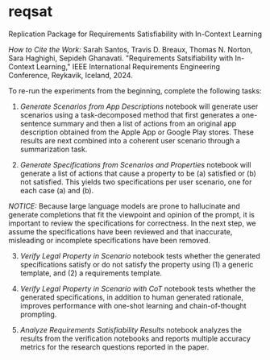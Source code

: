 # reqsat
Replication Package for Requirements Satisfiability with In-Context Learning

*How to Cite the Work:*
Sarah Santos, Travis D. Breaux, Thomas N. Norton, Sara Haghighi, Sepideh Ghanavati. "Requirements Satsifiability with In-Context Learning," IEEE International Requirements Engineering Conference, Reykavik, Iceland, 2024.

To re-run the experiments from the beginning, complete the following tasks:

1. _Generate Scenarios from App Descriptions_ notebook will generate user scenarios using a task-decomposed method that first generates a one-sentence summary and then a list of actions from an original app description obtained from the Apple App or Google Play stores. These results are next combined into a coherent user scenario through a summarization task.

2. _Generate Specifications from Scenarios and Properties_ notebook will generate a list of actions that cause a property to be (a) satisfied or (b) not satisfied. This yields two specifications per user scenario, one for each case (a) and (b).

*NOTICE:* Because large language models are prone to hallucinate and generate completions that fit the viewpoint and opinion of the prompt, it is important to review the specifications for correctness. In the next step, we assume the specifications have been reviewed and that inaccurate, misleading or incomplete specifications have been removed.

3. _Verify Legal Property in Scenario_ notebook tests whether the generated specifications satisfy or do not satisfy the property using (1) a generic template, and (2) a requirements template.

4. _Verify Legal Property in Scenario with CoT_ notebook tests whether the generated specifications, in addition to human generated rationale, improves performance with one-shot learning and chain-of-thought prompting.

5. _Analyze Requirements Satisfiability Results_ notebook analyzes the results from the verification notebooks and reports multiple accuracy metrics for the research questions reported in the paper.

